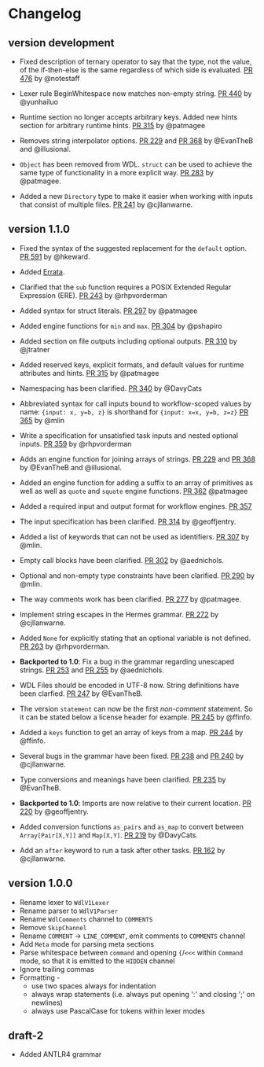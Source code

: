 Changelog
==========

<!--

Newest changes should be on top.

What should be mentioned (in order):
+ Optional: In **bold**. A backported notice.
+ A summary of the change.
+ A link to the PR for further reading.
+ Credit where credit is due by mentioning the github account.

Keep the changelog pleasant to read in the text editor:
+ Empty line between changes.
+ Newline between summary and link+credit.
+ Properly indent blocks.
-->

version development
---------------------------

+ Fixed description of ternary operator to say that the type, not the value,
  of the if-then-else is the same regardless of which side is evaluated.
  [PR 476](https://github.com/openwdl/wdl/pull/476) by @notestaff

+ Lexer rule BeginWhitespace now matches non-empty string.
  [PR 440](https://github.com/openwdl/wdl/pull/440) by @yunhailuo

+ Runtime section no longer accepts arbitrary keys. Added new hints section for arbitrary runtime hints.
  [PR 315](https://github.com/openwdl/wdl/pull/315) by @patmagee

+ Removes string interpolator options. 
  [PR 229](https://github.com/openwdl/wdl/pull/229) and [PR 368](https://github.com/openwdl/wdl/pull/366) 
  by @EvanTheB and @illusional. 

+ `Object` has been removed from WDL. `struct` can be used to achieve the same
  type of functionality in a more explicit way.
  [PR 283](https://github.com/openwdl/wdl/pull/283) by @patmagee.

+ Added a new `Directory` type to make it easier when working with inputs that
  consist of multiple files.
  [PR 241](https://github.com/openwdl/wdl/pull/241) by @cjllanwarne.

version 1.1.0
---------------------------

+ Fixed the syntax of the suggested replacement for the `default` option.
  [PR 591](https://github.com/openwdl/wdl/pull/591) by @hkeward.

+ Added [Errata](versions/1.1/Errata.md).
 
+ Clarified that the `sub` function requires a POSIX Extended Regular Expression (ERE).
  [PR 243](https://github.com/openwdl/wdl/pull/243) by @rhpvorderman

+ Added syntax for struct literals.
  [PR 297](https://github.com/openwdl/wdl/pull/297) by @patmagee

+ Added engine functions for `min` and `max`.
  [PR 304](https://github.com/openwdl/wdl/pull/304) by @pshapiro

+ Added section on file outputs including optional outputs.
  [PR 310](https://github.com/openwdl/wdl/pull/310) by @jtratner

+ Added reserved keys, explicit formats, and default values for runtime attributes and hints.
  [PR 315](https://github.com/openwdl/wdl/pull/315) by @patmagee

+ Namespacing has been clarified.
  [PR 340](https://github.com/openwdl/wdl/pull/340) by @DavyCats

+ Abbreviated syntax for call inputs bound to workflow-scoped values by name:
  `{input: x, y=b, z}` is shorthand for `{input: x=x, y=b, z=z}`
  [PR 365](https://github.com/openwdl/wdl/pull/365) by @mlin

+ Write a specification for unsatisfied task inputs and nested optional inputs.
  [PR 359](https://github.com/openwdl/wdl/pull/359) by @rhpvorderman
  
+ Adds an engine function for joining arrays of strings. 
  [PR 229](https://github.com/openwdl/wdl/pull/229) and [PR 368](https://github.com/openwdl/wdl/pull/366) 
  by @EvanTheB and @illusional.

+ Added an engine function for adding a suffix to an array of primitives as well
  as well as `quote` and `squote` engine functions.
  [PR 362](https://github.com/openwdl/wdl/pull/362) @patmagee

+ Added a required input and output format for workflow engines.
  [PR 357](https://github.com/openwdl/wdl/pull/357)

+ The input specification has been clarified.
  [PR 314](https://github.com/openwdl/wdl/pull/314) by @geoffjentry.

+ Added a list of keywords that can not be used as identifiers.
  [PR 307](https://github.com/openwdl/wdl/pull/307) by @mlin.

+ Empty call blocks have been clarified.
  [PR 302](https://github.com/openwdl/wdl/pull/302) by @aednichols.

+ Optional and non-empty type constraints have been clarified.
  [PR 290](https://github.com/openwdl/wdl/pull/290) by @mlin.

+ The way comments work has been clarified.
  [PR 277](https://github.com/openwdl/wdl/pull/277) by @patmagee.

+ Implement string escapes in the Hermes grammar.
  [PR 272](https://github.com/openwdl/wdl/pull/272) by @cjllanwarne.

+ Added `None` for explicitly stating that an optional variable is not defined.
  [PR 263](https://github.com/openwdl/wdl/pull/263) by @rhpvorderman.

+ **Backported to 1.0**: Fix a bug in the grammar regarding unescaped strings.
  [PR 253](https://github.com/openwdl/wdl/pull/253) and
  [PR 255](https://github.com/openwdl/wdl/pull/255) by @aednichols.

+ WDL Files should be encoded in UTF-8 now. String definitions have been
  clarfied.
  [PR 247](https://github.com/openwdl/wdl/pull/247) by @EvanTheB.

+ The version `statement` can now be the first *non-comment* statement. So it
  can be stated below a license header for example.
  [PR 245](https://github.com/openwdl/wdl/pull/245) by @ffinfo.

+ Added a `keys` function to get an array of keys from a map.
  [PR 244](https://github.com/openwdl/wdl/pull/244) by @ffinfo.

+ Several bugs in the grammar have been fixed.
  [PR 238](https://github.com/openwdl/wdl/pull/238) and
  [PR 240](https://github.com/openwdl/wdl/pull/240) by @cjllanwarne.

+ Type conversions and meanings have been clarified.
  [PR 235](https://github.com/openwdl/wdl/pull/235) by @EvanTheB.

+ **Backported to 1.0**: Imports are now relative to their current location.
  [PR 220](https://github.com/openwdl/wdl/pull/220) by @geoffjentry.

+ Added conversion functions `as_pairs` and `as_map` to convert between
  `Array[Pair[X,Y]]` and `Map[X,Y]`.
  [PR 219](https://github.com/openwdl/wdl/pull/219) by @DavyCats.

+ Add an `after` keyword to run a task after other tasks.
  [PR 162](https://github.com/openwdl/wdl/pull/162) by @cjllanwarne.

version 1.0.0
---------------------------
+ Rename lexer to `WdlV1Lexer`
+ Rename parser to `WdlV1Parser`
+ Rename `WdlComments` channel to `COMMENTS`
+ Remove `SkipChannel`
+ Rename `COMMENT` -> `LINE_COMMENT`, emit comments to `COMMENTS` channel
+ Add `Meta` mode for parsing meta sections
+ Parse whitespace between `command` and opening `{`/`<<<` within `Command` mode, so that it is emitted to the `HIDDEN` channel
+ Ignore trailing commas
+ Formatting -
    * use two spaces always for indentation
    * always wrap statements (i.e. always put opening ':' and closing ';' on newlines)
    * always use PascalCase for tokens within lexer modes

draft-2
---------------------------

+ Added ANTLR4 grammar

